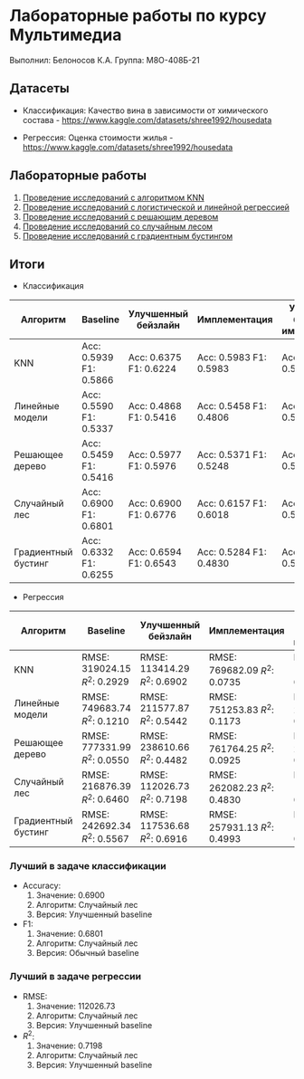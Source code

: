 # Лабораторные работы по курсу Мультимедиа

Выполнил: Белоносов К.А.
Группа: М8О-408Б-21

## Датасеты

- Классификация: Качество вина в зависимости от химического состава - https://www.kaggle.com/datasets/shree1992/housedata

- Регрессия: Оценка стоимости жилья - https://www.kaggle.com/datasets/shree1992/housedata

## Лабораторные работы

1. [Проведение исследований с алгоритмом KNN](/AiDa.ipynb)
2. [Проведение исследований с логистической и линейной регрессией](/AiDa2.ipynb)
3. [Проведение исследований с решающим деревом](/AiDa3.ipynb)
4. [Проведение исследований со случайным лесом](/AiDa4.ipynb)
5. [Проведение исследований с градиентным бустингом](/AiDa5.ipynb)

## Итоги

- Классификация

| Алгоритм            | Baseline | Улучшенный бейзлайн | Имплементация | Улучшенный бейзлайн и имплементация |
|---------------------|----------|---------------------|---------------|-------------------------------------|
| KNN                 |Acc: 0.5939 F1: 0.5866|Acc: 0.6375 F1: 0.6224|Acc: 0.5983 F1: 0.5983|Acc: 0.5983 F1: 0.5800|
| Линейные модели     |Acc: 0.5590 F1: 0.5337|Acc: 0.4868 F1: 0.5416|Acc: 0.5458 F1: 0.4806|Acc: 0.4810 F1: 0.5324|
| Решающее дерево     |Acc: 0.5459 F1: 0.5416|Acc: 0.5977 F1: 0.5976|Acc: 0.5371 F1: 0.5248|Acc: 0.5714 F1: 0.5612|
| Случайный лес       |Acc: 0.6900 F1: 0.6801|Acc: 0.6900 F1: 0.6776|Acc: 0.6157 F1: 0.6018|Acc: 0.6201 F1: 0.5991|
| Градиентный бустинг |Acc: 0.6332 F1: 0.6255|Acc: 0.6594 F1: 0.6543|Acc: 0.5284 F1: 0.4830|Acc: 0.6026 F1: 0.5585|

- Регрессия

| Алгоритм            | Baseline | Улучшенный бейзлайн | Имплементация | Улучшенный бейзлайн и имплементация |
|---------------------|----------|---------------------|---------------|-------------------------------------|
| KNN                 |RMSE: 319024.15 $R^2$: 0.2929|RMSE: 113414.29 $R^2$: 0.6902|RMSE: 769682.09 $R^2$: 0.0735|RMSE: 167598.61 $R^2$: 0.3237|
| Линейные модели     |RMSE: 749683.74 $R^2$: 0.1210|RMSE: 211577.87 $R^2$: 0.5442|RMSE: 751253.83 $R^2$: 0.1173|RMSE: 240692.48 $R^2$: 0.4101|
| Решающее дерево     |RMSE: 777331.99 $R^2$: 0.0550|RMSE: 238610.66 $R^2$: 0.4482|RMSE: 761764.25 $R^2$: 0.0925|RMSE: 262317.23 $R^2$: 0.3332|
| Случайный лес       |RMSE: 216876.39 $R^2$: 0.6460|RMSE: 112026.73 $R^2$: 0.7198|RMSE: 262082.23 $R^2$: 0.4830|RMSE: 139889.71 $R^2$: 0.5631|
| Градиентный бустинг |RMSE: 242692.34 $R^2$: 0.5567|RMSE: 117536.68 $R^2$: 0.6916|RMSE: 257931.13 $R^2$: 0.4993|RMSE: 148392.93 $R^2$: 0.5084|

### Лучший в задаче классификации

- Accuracy:
  1. Значение: 0.6900
  2. Алгоритм: Случайный лес
  3. Версия: Улучшенный baseline
- F1:
  1. Значение: 0.6801
  2. Алгоритм: Случайный лес
  3. Версия: Обычный baseline

### Лучший в задаче регрессии

- RMSE:
  1. Значение: 112026.73
  2. Алгоритм: Случайный лес
  3. Версия: Улучшенный baseline
- $R^2$:
  1. Значение: 0.7198
  2. Алгоритм: Случайный лес
  3. Версия:  Улучшенный baseline

